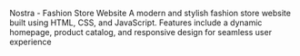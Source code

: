 Nostra - Fashion Store Website A modern and stylish fashion store website built using HTML, CSS, and JavaScript. Features include a dynamic homepage, product catalog, and responsive design for seamless user experience
